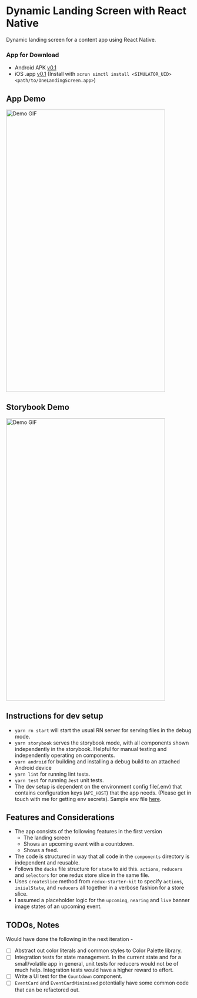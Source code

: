# Dynamic Landing Screen with React Native

Dynamic landing screen for a content app using React Native.

### App for Download

- Android APK [v0.1](https://github.com/prithsharma/rn-dynamic-screen/releases/download/0.1/one-landing.apk)
- iOS .app [v0.1](https://github.com/prithsharma/rn-dynamic-screen/releases/download/0.1/OneLandingScreen.app.zip)
(Install with `xcrun simctl install <SIMULATOR_UID> <path/to/OneLandingScreen.app>`)

## App Demo

<img src="./demo/landing-screen.gif" alt="Demo GIF" width="432" height="768" />

## Storybook Demo

<img src="./demo/storybook.gif" alt="Demo GIF" width="432" height="768" />

## Instructions for dev setup

- `yarn rn start` will start the usual RN server for serving files in the debug mode.
- `yarn storybook` serves the storybook mode, with all components shown independently in the
storybook. Helpful for manual testing and independently operating on components.
- `yarn android` for building and installing a debug build to an attached Android device
- `yarn lint` for running lint tests.
- `yarn test` for running `Jest` unit tests.
- The dev setup is dependent on the environment config file(.env) that contains configuration keys
(`API_HOST`) that the app needs. (Please get in touch with me for getting env secrets). Sample env
file [here](./env).

## Features and Considerations

- The app consists of the following features in the first version
  - The landing screen
  - Shows an upcoming event with a countdown.
  - Shows a feed.
- The code is structured in way that all code in the `components` directory is independent and
reusable.
- Follows the `ducks` file structure for `state` to aid this. `actions`, `reducers` and `selectors`
for one redux store slice in the same file.
- Uses `createSlice` method from `redux-starter-kit` to specify `actions`, `iniialState`, and
`reducers` all together in a verbose fashion for a store slice.
- I assumed a placeholder logic for the `upcoming`, `nearing` and `live` banner image states of an
upcoming event.

## TODOs, Notes

Would have done the following in the next iteration -

- [ ] Abstract out color literals and common styles to Color Palette library.
- [ ] Integration tests for state management. In the current state and for a small/volatile app in
general, unit tests for reducers would not be of much help. Integration tests would have a higher
reward to effort.
- [ ] Write a UI test for the `Countdown` component.
- [ ] `EventCard` and `EventCardMinimised` potentially have some common code that can be refactored out.
